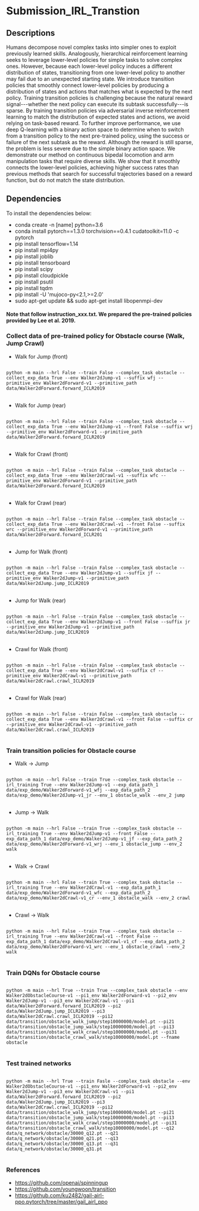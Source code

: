 # Submission_IRL_Transtion

## Descriptions
Humans decompose novel complex tasks into simpler ones to exploit previously learned skills. Analogously, hierarchical reinforcement learning seeks to leverage lower-level policies for simple tasks to solve complex ones. However, because each lower-level policy induces a different distribution of states, transitioning from one lower-level policy to another may fail due to an unexpected starting state. We introduce transition policies that smoothly connect lower-level policies by producing a distribution of states and actions that matches what is expected by the next policy. Training transition policies is challenging because the natural reward signal---whether the next policy can execute its subtask successfully---is sparse. By training transition policies via adversarial inverse reinforcement learning to match the distribution of expected states and actions, we avoid relying on task-based reward. To further improve performance, we use deep Q-learning with a binary action space to determine when to switch from a transition policy to the next pre-trained policy, using the success or failure of the next subtask as the reward. Although the reward is still sparse, the problem is less severe due to the simple binary action space. We demonstrate our method on continuous bipedal locomotion and arm manipulation tasks that require diverse skills. We show that it smoothly connects the lower-level policies, achieving higher success rates than previous methods that search for successful trajectories based on a reward function, but do not match the state distribution.

## Dependencies
To install the dependencies below:
* conda create -n [name] python=3.6
* conda install pytorch==1.3.0 torchvision==0.4.1 cudatoolkit=11.0 -c pytorch
* pip install tensorflow=1.14
* pip install mpi4py
* pip install joblib
* pip install tensorboard
* pip install scipy
* pip install cloudpickle
* pip install psutil
* pip install tqdm
* pip install -U 'mujoco-py<2.1,>=2.0'
* sudo apt-get update && sudo apt-get install libopenmpi-dev

#### Note that follow instruction_xxx.txt. We prepared the pre-trained policies provided by Lee et al. 2019.


### Collect data of pre-trained policy for Obstacle course (Walk, Jump Crawl)
* Walk for Jump (front)
<pre>
<code>
python -m main --hrl False --train False --complex_task obstacle --collect_exp_data True --env Walker2dJump-v1 --suffix wfj --primitive_env Walker2dForward-v1 --primitive_path data/Walker2dForward.forward_ICLR2019
</code>
</pre>
* Walk for Jump (rear)
<pre>
<code>
python -m main --hrl False --train False --complex_task obstacle --collect_exp_data True --env Walker2dJump-v1 --front False --suffix wrj --primitive_env Walker2dForward-v1 --primitive_path data/Walker2dForward.forward_ICLR2019
</code>
</pre>
* Walk for Crawl (front)
<pre>
<code>
python -m main --hrl False --train False --complex_task obstacle --collect_exp_data True --env Walker2dCrawl-v1 --suffix wfc --primitive_env Walker2dForward-v1 --primitive_path data/Walker2dForward.forward_ICLR2019
</code>
</pre>
* Walk for Crawl (rear)
<pre>
<code>
python -m main --hrl False --train False --complex_task obstacle --collect_exp_data True --env Walker2dCrawl-v1 --front False --suffix wrc --primitive_env Walker2dForward-v1 --primitive_path data/Walker2dForward.forward_ICLR201
</code>
</pre>
* Jump for Walk (front)
<pre>
<code>
python -m main --hrl False --train False --complex_task obstacle --collect_exp_data True --env Walker2dJump-v1 --suffix jf --primitive_env Walker2dJump-v1 --primitive_path data/Walker2dJump.jump_ICLR2019
</code>
</pre>
* Jump for Walk (rear)
<pre>
<code>
python -m main --hrl False --train False --complex_task obstacle --collect_exp_data True --env Walker2dJump-v1 --front False --suffix jr --primitive_env Walker2dJump-v1 --primitive_path data/Walker2dJump.jump_ICLR2019
</code>
</pre>
* Crawl for Walk (front)
<pre>
<code>
python -m main --hrl False --train False --complex_task obstacle --collect_exp_data True --env Walker2dCrawl-v1 --suffix cf --primitive_env Walker2dCrawl-v1 --primitive_path data/Walker2dCrawl.crawl_ICLR2019
</code>
</pre>
* Crawl for Walk (rear)
<pre>
<code>
python -m main --hrl False --train False --complex_task obstacle --collect_exp_data True --env Walker2dCrawl-v1 --front False --suffix cr --primitive_env Walker2dCrawl-v1 --primitive_path data/Walker2dCrawl.crawl_ICLR2019
</code>
</pre>

### Train transition policies for Obstacle course
* Walk -> Jump
<pre>
<code>
python -m main --hrl False --train True --complex_task obstacle --irl_training True --env Walker2dJump-v1 --exp_data_path_1 data/exp_demo/Walker2dForward-v1_wfj --exp_data_path_2 data/exp_demo/Walker2dJump-v1_jr --env_1 obstacle_walk --env_2 jump
</code>
</pre>
* Jump -> Walk
<pre>
<code>
python -m main --hrl False --train True --complex_task obstacle --irl_training True --env Walker2dJump-v1 --front False --exp_data_path_1 data/exp_demo/Walker2dJump-v1_jf --exp_data_path_2 data/exp_demo/Walker2dForward-v1_wrj --env_1 obstacle_jump --env_2 walk
</code>
</pre>
* Walk -> Crawl
<pre>
<code>
python -m main --hrl False --train True --complex_task obstacle --irl_training True --env Walker2dCrawl-v1 --exp_data_path_1 data/exp_demo/Walker2dForward-v1_wfc --exp_data_path_2 data/exp_demo/Walker2dCrawl-v1_cr --env_1 obstacle_walk --env_2 crawl
</code>
</pre>
* Crawl -> Walk
<pre>
<code>
python -m main --hrl False --train True --complex_task obstacle --irl_training True --env Walker2dCrawl-v1 --front False --exp_data_path_1 data/exp_demo/Walker2dCrawl-v1_cf --exp_data_path_2 data/exp_demo/Walker2dForward-v1_wrc --env_1 obstacle_crawl --env_2 walk
</code>
</pre>

### Train DQNs for Obstacle course
<pre>
<code>
python -m main --hrl True --train True --complex_task obstacle --env Walker2dObstacleCourse-v1 --pi1_env Walker2dForward-v1 --pi2_env Walker2dJump-v1 --pi3_env Walker2dCrawl-v1 --pi1 data/Walker2dForward.forward_ICLR2019 --pi2 data/Walker2dJump.jump_ICLR2019 --pi3 data/Walker2dCrawl.crawl_ICLR2019 --pi12 data/transition/obstacle_walk_jump/step10000000/model.pt --pi21 data/transition/obstacle_jump_walk/step10000000/model.pt --pi13 data/transition/obstacle_walk_crawl/step10000000/model.pt --pi31 data/transition/obstacle_crawl_walk/step10000000/model.pt --fname obstacle
</code>
</pre>

### Test trained networks
<pre>
<code>
python -m main --hrl True --train Fasle --complex_task obstacle --env Walker2dObstacleCourse-v1 --pi1_env Walker2dForward-v1 --pi2_env Walker2dJump-v1 --pi3_env Walker2dCrawl-v1 --pi1 data/Walker2dForward.forward_ICLR2019 --pi2 data/Walker2dJump.jump_ICLR2019 --pi3 data/Walker2dCrawl.crawl_ICLR2019 --pi12 data/transition/obstacle_walk_jump/step10000000/model.pt --pi21 data/transition/obstacle_jump_walk/step10000000/model.pt --pi13 data/transition/obstacle_walk_crawl/step10000000/model.pt --pi31 data/transition/obstacle_crawl_walk/step10000000/model.pt --q12 data/q_network/obstacle/30000_q12.pt --q21 data/q_network/obstacle/30000_q21.pt --q13 data/q_network/obstacle/30000_q13.pt --q31 data/q_network/obstacle/30000_q31.pt
</code>
</pre>


### References 
* https://github.com/openai/spinningup
* https://github.com/youngwoon/transition
* https://github.com/ku2482/gail-airl-ppo.pytorch/tree/master/gail_airl_ppo
